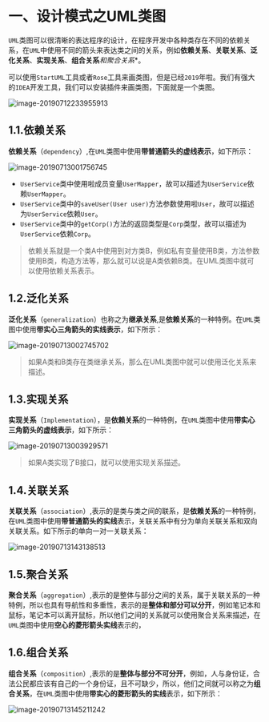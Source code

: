 # 一、设计模式之UML类图

`UML`类图可以很清晰的表达程序的设计，在程序开发中各种类存在不同的依赖关系，在`UML`中使用不同的箭头来表达类之间的关系，例如**依赖关系**、**关联关系**、**泛化关系**、**实现关系**、**组合关系***和**聚合关系**。

可以使用`StartUML`工具或者`Rose`工具来画类图，但是已经`2019`年啦。我们有强大的`IDEA`开发工具，我们可以安装插件来画类图，下面就是一个类图。

![image-20190712233955913](http://image.luokangyuan.com/2019-07-12-154000.png)

## 1.1.依赖关系

**依赖关系**（`dependency`）,在`UML`类图中使用**带普通箭头的虚线表示**，如下所示：

![image-20190713001756745](http://image.luokangyuan.com/2019-07-12-161801.png)

* `UserService`类中使用啦成员变量`UserMapper`，故可以描述为`UserService`依赖`UserMapper`。
* `UserService`类中的`saveUser(User user)`方法参数使用啦`User`，故可以描述为`UserService`依赖`User`。
* `UserService`类中的`getCorp()`方法的返回类型是`Corp`类型，故可以描述为`UserService`依赖`Corp`。

> 依赖关系就是一个类A中使用到对方类B，例如私有变量使用B类，方法参数使用B类，构造方法等，那么就可以说是A类依赖B类。在UML类图中就可以使用依赖关系表示。

## 1.2.泛化关系

**泛化关系**（`generalization`）也称之为**继承关系**,是**依赖关系**的一种特例。在`UML`类图中使用**带实心三角箭头的实线表示**，如下所示：

![image-20190713002745702](http://image.luokangyuan.com/2019-07-12-162748.png)

> 如果A类和B类存在类继承关系，那么在UML类图中就可以使用泛化关系来描述。

## 1.3.实现关系

**实现关系**（`Implementation`），是**依赖关系**的一种特例，在`UML`类图中使用**带实心三角箭头的虚线表示**，如下所示：

![image-20190713003929571](http://image.luokangyuan.com/2019-07-12-163933.png)

> 如果A类实现了B接口，就可以使用实现关系描述。

## 1.4.关联关系

**关联关系**（`association`）,表示的是类与类之间的联系，是**依赖关系**的一种特例，在`UML`类图中使用**带普通箭头的实线**表示，关联关系中有分为单向关联关系和双向关联关系。如下所示的单向一对一关联关系：

![image-20190713143138513](http://image.luokangyuan.com/2019-07-13-063142.png)

## 1.5.聚合关系

**聚合关系**（`aggregation`）,表示的是整体与部分之间的关系，属于关联关系的一种特例，所以也具有导航性和多重性，表示的是**整体和部分可以分开**，例如笔记本和鼠标，笔记本可以离开鼠标，所以他们之间的关系就可以使用聚合关系来描述，在`UML`类图中使用**空心的菱形箭头实线**表示的，

## 1.6.组合关系

**组合关系**（`composition`）,表示的是**整体与部分不可分开**，例如，人与身份证，合法公民都应该有自己的一个身份证，且不可缺少，所以，他们之间就可以称之为**组合关系**，在`UML`类图中使用**带实心的菱形箭头的实线**表示，如下所示：

![image-20190713145211242](http://image.luokangyuan.com/2019-07-13-065215.png)


